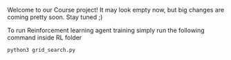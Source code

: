 Welcome to our Course project! It may look empty now, but big changes are coming pretty soon.
Stay tuned ;)

To run Reinforcement learning agent training simply run the following command inside RL folder
```python
python3 grid_search.py
```

